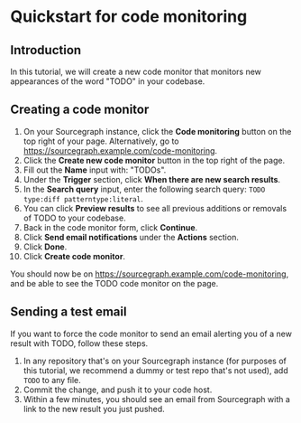 # Quickstart for code monitoring

## Introduction

In this tutorial, we will create a new code monitor that monitors new appearances of the word "TODO" in your codebase.

## Creating a code monitor

1. On your Sourcegraph instance, click the **Code monitoring** button on the top right of your page. Alternatively, go to https://sourcegraph.example.com/code-monitoring.
1. Click the **Create new code monitor** button in the top right of the page.
1. Fill out the **Name** input with: "TODOs".
1. Under the **Trigger** section, click **When there are new search results**. 
1. In the **Search query** input, enter the following search query: `TODO type:diff patterntype:literal`.
1. You can click **Preview results** to see all previous additions or removals of TODO to your codebase.
1. Back in the code monitor form, click **Continue**.
1. Click **Send email notifications** under the **Actions** section.
1. Click **Done**.
1. Click **Create code monitor**.

You should now be on https://sourcegraph.example.com/code-monitoring, and be able to see the TODO code monitor on the page.

## Sending a test email

If you want to force the code monitor to send an email alerting you of a new result with TODO, follow these steps.

1. In any repository that's on your Sourcegraph instance (for purposes of this tutorial, we recommend a dummy or test repo that's not used), add `TODO` to any file.
1. Commit the change, and push it to your code host. 
1. Within a few minutes, you should see an email from Sourcegraph with a link to the new result you just pushed.


